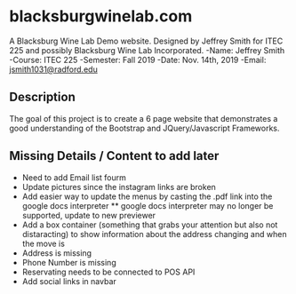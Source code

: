 # blacksburgwinelab.com
A Blacksburg Wine Lab Demo website. Designed by Jeffrey Smith for ITEC 225 and possibly Blacksburg Wine Lab Incorporated.
-Name:       Jeffrey Smith
-Course:     ITEC 225 
-Semester:   Fall 2019 
-Date:       Nov. 14th, 2019
-Email:      jsmith1031@radford.edu

## Description 
The goal of this project is to create a 6 page website that demonstrates a good understanding of the Bootstrap and JQuery/Javascript Frameworks.

## Missing Details / Content to add later
* Need to add Email list fourm
* Update pictures since the instagram links are broken
* Add easier way to update the menus by casting the .pdf link into the google docs interpreter
**  google docs interpreter may no longer be supported, update to new previewer
* Add a box container (something that grabs your attention but also not distaracting) to show information about the address changing and when the move is
* Address is missing
* Phone Number is missing
* Reservating needs to be connected to POS API
* Add social links in navbar
